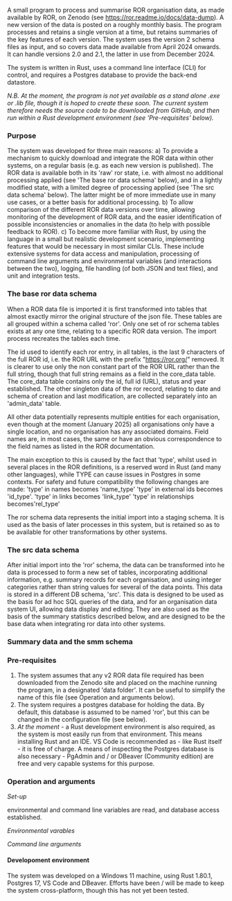A small program to process and summarise ROR organisation data, as made available by ROR, 
on Zenodo (see https://ror.readme.io/docs/data-dump). A new version of the data is posted 
on a roughly monthly basis. The program processes and retains a single version at a time, 
but retains summaries of the key features of each version. 
The system uses the version 2 schema files as input, and so covers data made available from
April 2024 onwards. It can handle versions 2.0 and 2.1, the latter in use from December 2024.

The system is written in Rust, uses a command line interface (CLI) for control, and 
requires a Postgres database to provide the back-end datastore. 

<i>N.B. At the moment, the program is not yet available as a stand alone .exe or .lib file, 
though it is hoped to create these soon. The current system therefore needs the source code 
to be downloaded from GitHub, and then run within a Rust development environment (see 
'Pre-requisites' below).</i>

<h3>Purpose</h3>

The system was developed for three main reasons:
a) To provide a mechanism to quickly download and integrate the ROR data within other 
systems, on a regular basis (e.g. as each new version is published). The ROR data is available
both in its 'raw' ror state, i.e. with almost no additional processing applied (see 
'The base ror data schema' below), and in a lightly modified state, with a limited degree 
of processing applied (see 'The src data schema' below). The latter might be of more immediate
use in many use cases, or a better basis for additional processing.
b) To allow comparison of the different ROR data versions over time, allowing monitoring of 
the development of ROR data, and the easier identification of possible inconsistencies or 
anomalies in the data (to help with possible feedback to ROR).
c) To become more familiar with Rust, by using the language in a small but realistic development 
scenario, implementing features that would be necessary in most similar CLIs. These include 
extensive systems for data access and manipulation, processing of command line arguments and 
environmental variables (and interactions between the two), logging, file handling (of both JSON 
and text files), and unit and integration tests.

<h3>The base ror data schema</h3>

When a ROR data file is imported it is first transformed into tables that almost exactly mirror 
the original structure of the json file. These tables are all grouped within a schema called 'ror'. 
Only one set of ror schema tables exists at any one time, relating to a specific ROR data version.
The import process recreates the tables each time.

The id used to identify each ror entry, in all tables, is the last 9 characters of the full ROR id, 
i.e. the ROR URL with the prefix "https://ror.org/" removed. It is clearer to use only the non 
constant part of the ROR URL rather than the full string, though that full string remains as a field 
in the core_data table. The core_data table contains only the id, full id (URL), status and year 
established. The other singleton data of the ror record, relating to date and schema of creation 
and last modification, are collected separately into an 'admin_data' table.

All other data potentially represents multiple entities for each organisation, even though at the 
moment (January 2025) all organisations only have a single location, and no organisation has any
associated domains. Field names are, in most cases, the same or have an obvious correspondence to 
the field names as listed in the ROR documentation.

The main exception to this is caused by the fact that 'type', whilst used in several places in the 
ROR definitions, is a reserved word in Rust (and many other languages), while TYPE can cause issues 
in Postgres in some contexts. For safety and future compatibility the following changes are made:
'type' in names becomes 'name_type'
'type' in external ids becomes 'id_type'.
'type' in links becomes 'link_type'
'type' in relationships becomes'rel_type'

The ror schema data represents the initial import into a staging schema. It is used as the basis of 
later processes in this system, but is retained so as to be available for other transformations by
other systems.

<h3>The src data schema</h3>

After initial import into the 'ror' schema, the data can be transformed into 
he data is processed to form a new set of tables, incorporating additional
information, e.g. summary records for each organisation, and using integer categories rather 
than string values for several of the data points. This data is stored in a different
DB schema, 'src'. This data is designed to be used as the basis for ad hoc SQL queries of the 
data, and for an organisation data system UI, allowing data display and editing. They are also
used as the basis of the summary statistics described below, and are designed to be the base data
when integrating ror data into other systems.

<h3>Summary data and the smm schema</h3>



<h3>Pre-requisites</h3>

1) The system assumes that any v2 ROR data file required has been downloaded from the Zenodo site and 
placed on the machine running the program, in a designated 'data folder'. It can be useful to simplify 
the name of this file (see Operation and arguments below).
2) The system requires a postgres database for holding the data. By default, this database is assumed 
to be named 'ror', but this can be changed in the configuration file (see below). 
3) <i>At the moment</i> - a Rust development environment is also required, as the system is most easily 
run from that environment. This means installing Rust and an IDE. VS Code is recommended as - like Rust 
itself - it is free of charge. A means of inspecting the Postgres database is also necessary - PgAdmin and / or DBeaver (Community edition) are free and very capable systems for this purpose.</i>

<h3>Operation and arguments</h3>

<i>Set-up</i>

environmental and command line variables are read, and database access
established.

<i>Environmental varables</i>


<i>Command line arguments</i>



<h4>Developoment environment</h4>

The system was developed on a Windows 11 machine, using Rust 1.80.1, Postgres 17, VS Code and 
DBeaver. Efforts have been / will be made to keep the system cross-platform, though this has not yet 
been tested.

